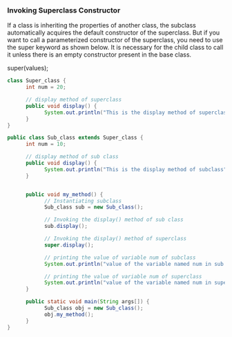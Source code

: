 ### Invoking Superclass Constructor

If a class is inheriting the properties of another class, the subclass automatically acquires the default constructor of the superclass. But if you want to call a parameterized constructor of the superclass, you need to use the super keyword as shown below. It is necessary for the child class to call it unless there is an empty constructor present in the base class.

super(values);

```java
class Super_class {
      int num = 20;

      // display method of superclass
      public void display() {
            System.out.println("This is the display method of superclass");
      }
}

public class Sub_class extends Super_class {
      int num = 10;

      // display method of sub class
      public void display() {
            System.out.println("This is the display method of subclass");
      }


      public void my_method() {
            // Instantiating subclass
            Sub_class sub = new Sub_class();

            // Invoking the display() method of sub class
            sub.display();

            // Invoking the display() method of superclass
            super.display();

            // printing the value of variable num of subclass
            System.out.println("value of the variable named num in sub class:"+ sub.num);

            // printing the value of variable num of superclass
            System.out.println("value of the variable named num in super class:"+ super.num);
      }

      public static void main(String args[]) {
            Sub_class obj = new Sub_class();
            obj.my_method();
      }
}
```
